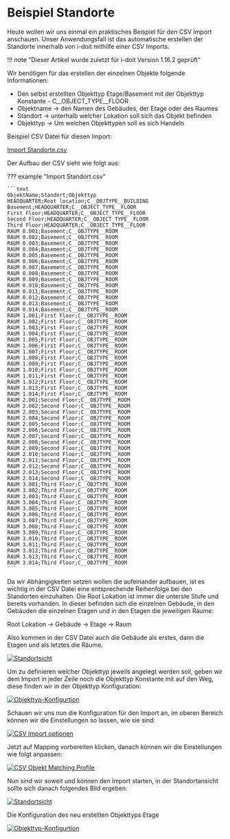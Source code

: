 # Beispiel Standorte

Heute wollen wir uns einmal ein praktisches Beispiel für den CSV Import anschauen.
Unser Anwendungsfall ist das automatische erstellen der Standorte innerhalb von i-doit mithilfe einer CSV Imports.

!!! note "Dieser Artikel wurde zuletzt für i-doit Version 1.16.2 geprüft"

Wir benötigen für das erstellen der einzelnen Objekte folgende Informationen:

-  Den selbst erstellten Objekttyp Etage/Basement mit der Objekttyp Konstante - C__OBJECT_TYPE__FLOOR
-  Objektname → den Namen des Gebäudes, der Etage oder des Raumes
-  Standort → unterhalb welcher Lokation soll sich das Objekt befinden
-  Objekttyp → Um welchen Objekttypen soll es sich Handeln

Beispiel CSV Datei für diesen Import:

[Import Standorte.csv](../../assets/images/de/daten-konsolidieren/csv-import/csv-standorte/Import-Standorte.csv)

Der Aufbau der CSV sieht wie folgt aus:

??? example "Import Standort.csv"

    ```text
    ObjektName;Standort;Objekttyp
    HEADQUARTER;Root location;C__OBJTYPE__BUILDING
    Basement;HEADQUARTER;C__OBJECT_TYPE__FLOOR
    First Floor;HEADQUARTER;C__OBJECT_TYPE__FLOOR
    Second Floor;HEADQUARTER;C__OBJECT_TYPE__FLOOR
    Third Floor;HEADQUARTER;C__OBJECT_TYPE__FLOOR
    RAUM 0.001;Basement;C__OBJTYPE__ROOM
    RAUM 0.002;Basement;C__OBJTYPE__ROOM
    RAUM 0.003;Basement;C__OBJTYPE__ROOM
    RAUM 0.004;Basement;C__OBJTYPE__ROOM
    RAUM 0.005;Basement;C__OBJTYPE__ROOM
    RAUM 0.006;Basement;C__OBJTYPE__ROOM
    RAUM 0.007;Basement;C__OBJTYPE__ROOM
    RAUM 0.008;Basement;C__OBJTYPE__ROOM
    RAUM 0.009;Basement;C__OBJTYPE__ROOM
    RAUM 0.010;Basement;C__OBJTYPE__ROOM
    RAUM 0.011;Basement;C__OBJTYPE__ROOM
    RAUM 0.012;Basement;C__OBJTYPE__ROOM
    RAUM 0.013;Basement;C__OBJTYPE__ROOM
    RAUM 0.014;Basement;C__OBJTYPE__ROOM
    RAUM 1.001;First Floor;C__OBJTYPE__ROOM
    RAUM 1.002;First Floor;C__OBJTYPE__ROOM
    RAUM 1.003;First Floor;C__OBJTYPE__ROOM
    RAUM 1.004;First Floor;C__OBJTYPE__ROOM
    RAUM 1.005;First Floor;C__OBJTYPE__ROOM
    RAUM 1.006;First Floor;C__OBJTYPE__ROOM
    RAUM 1.007;First Floor;C__OBJTYPE__ROOM
    RAUM 1.008;First Floor;C__OBJTYPE__ROOM
    RAUM 1.009;First Floor;C__OBJTYPE__ROOM
    RAUM 1.010;First Floor;C__OBJTYPE__ROOM
    RAUM 1.011;First Floor;C__OBJTYPE__ROOM
    RAUM 1.012;First Floor;C__OBJTYPE__ROOM
    RAUM 1.013;First Floor;C__OBJTYPE__ROOM
    RAUM 1.014;First Floor;C__OBJTYPE__ROOM
    RAUM 2.001;Second Floor;C__OBJTYPE__ROOM
    RAUM 2.002;Second Floor;C__OBJTYPE__ROOM
    RAUM 2.003;Second Floor;C__OBJTYPE__ROOM
    RAUM 2.004;Second Floor;C__OBJTYPE__ROOM
    RAUM 2.005;Second Floor;C__OBJTYPE__ROOM
    RAUM 2.006;Second Floor;C__OBJTYPE__ROOM
    RAUM 2.007;Second Floor;C__OBJTYPE__ROOM
    RAUM 2.008;Second Floor;C__OBJTYPE__ROOM
    RAUM 2.009;Second Floor;C__OBJTYPE__ROOM
    RAUM 2.010;Second Floor;C__OBJTYPE__ROOM
    RAUM 2.011;Second Floor;C__OBJTYPE__ROOM
    RAUM 2.012;Second Floor;C__OBJTYPE__ROOM
    RAUM 2.013;Second Floor;C__OBJTYPE__ROOM
    RAUM 2.014;Second Floor;C__OBJTYPE__ROOM
    RAUM 3.001;Third Floor;C__OBJTYPE__ROOM
    RAUM 3.002;Third Floor;C__OBJTYPE__ROOM
    RAUM 3.003;Third Floor;C__OBJTYPE__ROOM
    RAUM 3.004;Third Floor;C__OBJTYPE__ROOM
    RAUM 3.005;Third Floor;C__OBJTYPE__ROOM
    RAUM 3.006;Third Floor;C__OBJTYPE__ROOM
    RAUM 3.007;Third Floor;C__OBJTYPE__ROOM
    RAUM 3.008;Third Floor;C__OBJTYPE__ROOM
    RAUM 3.009;Third Floor;C__OBJTYPE__ROOM
    RAUM 3.010;Third Floor;C__OBJTYPE__ROOM
    RAUM 3.011;Third Floor;C__OBJTYPE__ROOM
    RAUM 3.012;Third Floor;C__OBJTYPE__ROOM
    RAUM 3.013;Third Floor;C__OBJTYPE__ROOM
    RAUM 3.014;Third Floor;C__OBJTYPE__ROOM
    ```

Da wir Abhängigkeiten setzen wollen die aufeinander aufbauen, ist es wichtig in der CSV Datei eine entsprechende Reihenfolge bei den Standorten einzuhalten.
Die Root Lokation ist immer die unterste Stufe und bereits vorhanden. In dieser befinden sich die einzelnen Gebäude, in den Gebäuden die einzelnen Etagen und in den Etagen die jeweiligen Räume:

 Root Lokation → Gebäude → Etage → Raum

Also kommen in der CSV Datei auch die Gebäude als erstes, dann die Etagen und als letztes die Räume.

[![Standortsicht](../../assets/images/de/daten-konsolidieren/csv-import/csv-standorte/1-csv-standort.png)](../../assets/images/de/daten-konsolidieren/csv-import/csv-standorte/1-csv-standort.png)

Um zu definieren welcher Objekttyp jeweils angelegt werden soll, geben wir dem Import in jeder Zeile noch die Objekttyp Konstante mit auf den Weg, diese finden wir in der Objekttyp Konfiguration:

[![Objekttyp-Konfigurtion](../../assets/images/de/daten-konsolidieren/csv-import/csv-standorte/2-csv-standort.png)](../../assets/images/de/daten-konsolidieren/csv-import/csv-standorte/2-csv-standort.png)

Schauen wir uns nun die Konfiguration für den Import an, im oberen Bereich können wir die Einstellungen so lassen, wie sie sind:

[![CSV Import optionen](../../assets/images/de/daten-konsolidieren/csv-import/csv-standorte/3-csv-standort.png)](../../assets/images/de/daten-konsolidieren/csv-import/csv-standorte/3-csv-standort.png)

Jetzt auf Mapping vorbereiten klicken, danach können wir die Einstellungen wie folgt anpassen:

[![CSV Objekt Matching Profile](../../assets/images/de/daten-konsolidieren/csv-import/csv-standorte/4-csv-standort.png)](../../assets/images/de/daten-konsolidieren/csv-import/csv-standorte/4-csv-standort.png)

Nun sind wir soweit und können den Import starten, in der Standortansicht sollte sich danach folgendes Bild ergeben:

[![ Standortsicht](../../assets/images/de/daten-konsolidieren/csv-import/csv-standorte/5-csv-standort.png)](../../assets/images/de/daten-konsolidieren/csv-import/csv-standorte/5-csv-standort.png)

Die Konfiguration des neu erstellten Objekttyps Etage

[![Objekttyp-Konfigurtion](../../assets/images/de/daten-konsolidieren/csv-import/csv-standorte/6-csv-standort.png)](../../assets/images/de/daten-konsolidieren/csv-import/csv-standorte/6-csv-standort.png)
